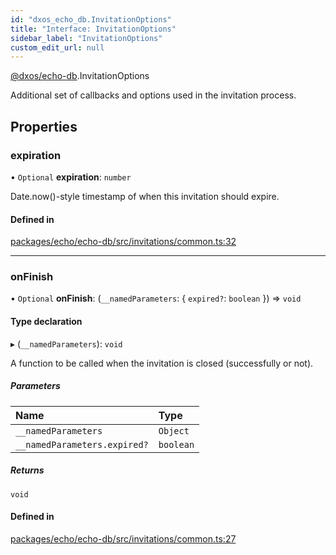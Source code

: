 ```yaml
---
id: "dxos_echo_db.InvitationOptions"
title: "Interface: InvitationOptions"
sidebar_label: "InvitationOptions"
custom_edit_url: null
---
```


[@dxos/echo-db](../modules/dxos_echo_db.md).InvitationOptions

Additional set of callbacks and options used in the invitation process.

## Properties

### expiration

• `Optional` **expiration**: `number`

Date.now()-style timestamp of when this invitation should expire.

#### Defined in

[packages/echo/echo-db/src/invitations/common.ts:32](https://github.com/dxos/dxos/blob/b06737400/packages/echo/echo-db/src/invitations/common.ts#L32)

___

### onFinish

• `Optional` **onFinish**: (`__namedParameters`: { `expired?`: `boolean`  }) => `void`

#### Type declaration

▸ (`__namedParameters`): `void`

A function to be called when the invitation is closed (successfully or not).

##### Parameters

| Name | Type |
| :------ | :------ |
| `__namedParameters` | `Object` |
| `__namedParameters.expired?` | `boolean` |

##### Returns

`void`

#### Defined in

[packages/echo/echo-db/src/invitations/common.ts:27](https://github.com/dxos/dxos/blob/b06737400/packages/echo/echo-db/src/invitations/common.ts#L27)
